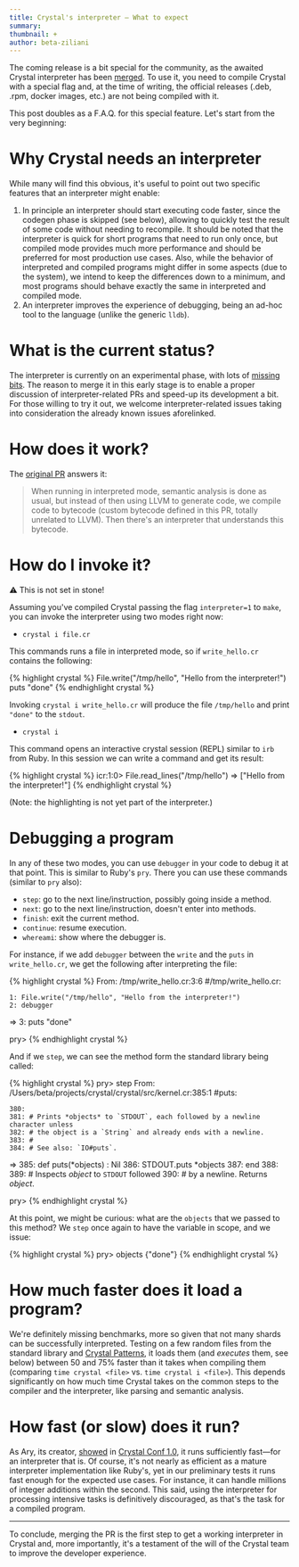 ```yaml
---
title: Crystal's interpreter – What to expect
summary:
thumbnail: +
author: beta-ziliani
---
```


The coming release is a bit special for the community, as the awaited Crystal interpreter has been [merged](https://github.com/crystal-lang/crystal/pull/11159). To use it, you need to compile Crystal with a special flag and, at the time of writing, the official releases (.deb, .rpm, docker images, etc.) are not being compiled with it.

This post doubles as a F.A.Q. for this special feature. Let's start from the very beginning:


# Why Crystal needs an interpreter

While many will find this obvious, it's useful to point out two specific features that an interpreter might enable:

1. In principle an interpreter should start executing code faster, since the codegen phase is skipped (see below), allowing to quickly test the result of some code without needing to recompile. It should be noted that the interpreter is quick for short programs that need to run only once, but compiled mode provides much more performance and should be preferred for most production use cases. Also, while the behavior of interpreted and compiled programs might differ in some aspects (due to the system), we intend to keep the differences down to a minimum, and most programs should behave exactly the same in interpreted and compiled mode.
2. An interpreter improves the experience of debugging, being an ad-hoc tool to the language (unlike the generic `lldb`).


# What is the current status?

The interpreter is currently on an experimental phase, with lots of [missing bits](https://github.com/crystal-lang/crystal/issues/11555). The reason to merge it in this early stage is to enable a proper discussion of interpreter-related PRs and speed-up its development a bit. For those willing to try it out, we welcome interpreter-related issues taking into consideration the already known issues aforelinked.


# How does it work?

The [original PR](https://github.com/crystal-lang/crystal/pull/11159) answers it:

> When running in interpreted mode, semantic analysis is done as usual, but instead of then using LLVM to generate code, we compile code to bytecode (custom bytecode defined in this PR, totally unrelated to LLVM). Then there's an interpreter that understands this bytecode.


# How do I invoke it?

⚠️ This is not set in stone!

Assuming you've compiled Crystal passing the flag `interpreter=1` to `make`, you can invoke the interpreter using two modes right now:

* `crystal i file.cr`

This commands runs a file in interpreted mode, so if `write_hello.cr` contains the following:

<div class="code_section">{% highlight crystal %}
File.write("/tmp/hello", "Hello from the interpreter!")
puts "done"
{% endhighlight crystal %}</div>

Invoking `crystal i write_hello.cr` will produce the file `/tmp/hello` and print `"done"` to the `stdout`.

* `crystal i`

This command opens an interactive crystal session (REPL) similar to `irb` from Ruby. In this session we can write a command and get its result:

<div class="code_section">{% highlight crystal %}
icr:1:0> File.read_lines("/tmp/hello")
=> ["Hello from the interpreter!"]
{% endhighlight crystal %}</div>

(Note: the highlighting is not yet part of the interpreter.)

# Debugging a program

In any of these two modes, you can use `debugger` in your code to debug it at that point. This is similar to Ruby's `pry`. There you can use these commands (similar to `pry` also):

 * `step`: go to the next line/instruction, possibly going inside a method.
 * `next`: go to the next line/instruction, doesn't enter into methods.
 * `finish`: exit the current method.
 * `continue`: resume execution.
 * `whereami`: show where the debugger is.

For instance, if we add `debugger` between the `write` and the `puts` in `write_hello.cr`, we get the following after interpreting the file:

<div class="code_section">{% highlight crystal %}
From: /tmp/write_hello.cr:3:6 <Program>#/tmp/write_hello.cr:

    1: File.write("/tmp/hello", "Hello from the interpreter!")
    2: debugger
 => 3: puts "done"

pry> 
{% endhighlight crystal %}</div>

And if we `step`, we can see the method form the standard library being called:

<div class="code_section">{% highlight crystal %}
pry> step
From: /Users/beta/projects/crystal/crystal/src/kernel.cr:385:1 <Program>#puts:

    380: 
    381: # Prints *objects* to `STDOUT`, each followed by a newline character unless
    382: # the object is a `String` and already ends with a newline.
    383: #
    384: # See also: `IO#puts`.
 => 385: def puts(*objects) : Nil
    386:   STDOUT.puts *objects
    387: end
    388: 
    389: # Inspects *object* to `STDOUT` followed
    390: # by a newline. Returns *object*.

pry> 
{% endhighlight crystal %}</div>

At this point, we might be curious: what are the `objects` that we passed to this method? We `step` once again to have the variable in scope, and we issue:

<div class="code_section">{% highlight crystal %}
pry> objects
{"done"}
{% endhighlight crystal %}</div>

# How much faster does it load a program?

We're definitely missing benchmarks, more so given that not many shards can be successfully interpreted. Testing on a few random files from the standard library and [Crystal Patterns](https://github.com/crystal-community/crystal-patterns), it loads them (and _executes_ them, see below) between 50 and 75% faster than it takes when compiling them (comparing `time crystal <file>` vs. `time crystal i <file>`). This depends significantly on how much time Crystal takes on the common steps to the compiler and the interpreter, like parsing and semantic analysis.


# How fast (or slow) does it run?

As Ary, its creator, [showed](https://www.youtube.com/watch?v=een_W1YEICw) in [Crystal Conf 1.0](crystal-lang.org/conference/), it runs sufficiently fast—for an interpreter that is. Of course, it's not nearly as efficient as a mature interpreter implementation like Ruby's, yet in our preliminary tests it runs fast enough for the expected use cases. For instance, it can handle millions of integer additions within the second. This said, using the interpreter for processing intensive tasks is definitively discouraged, as that's the task for a compiled program.

---
To conclude, merging the PR is the first step to get a working interpreter in Crystal and, more importantly, it's a testament of the will of the Crystal team to improve the developer experience.
